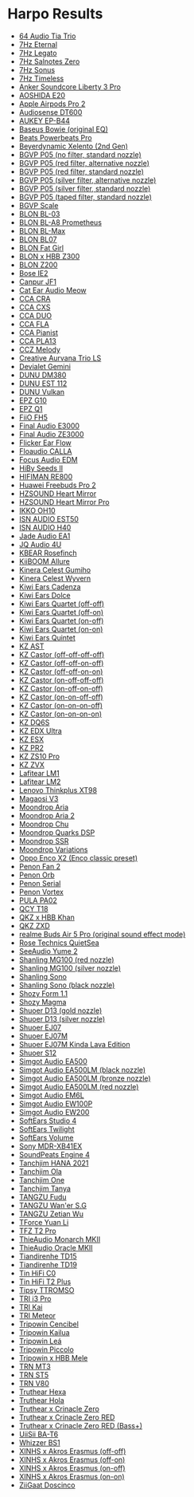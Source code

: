 # Harpo Results

- [64 Audio Tia Trio](./in-ear/64%20Audio%20Tia%20Trio)
- [7Hz Eternal](./in-ear/7Hz%20Eternal)
- [7Hz Legato](./in-ear/7Hz%20Legato)
- [7Hz Salnotes Zero](./in-ear/7Hz%20Salnotes%20Zero)
- [7Hz Sonus](./in-ear/7Hz%20Sonus)
- [7Hz Timeless](./in-ear/7Hz%20Timeless)
- [Anker Soundcore Liberty 3 Pro](./in-ear/Anker%20Soundcore%20Liberty%203%20Pro)
- [AOSHIDA E20](./in-ear/AOSHIDA%20E20)
- [Apple Airpods Pro 2](./in-ear/Apple%20Airpods%20Pro%202)
- [Audiosense DT600](./in-ear/Audiosense%20DT600)
- [AUKEY EP-B44](./in-ear/AUKEY%20EP-B44)
- [Baseus Bowie (original EQ)](./in-ear/Baseus%20Bowie%20(original%20EQ))
- [Beats Powerbeats Pro](./in-ear/Beats%20Powerbeats%20Pro)
- [Beyerdynamic Xelento (2nd Gen)](./in-ear/Beyerdynamic%20Xelento%20(2nd%20Gen))
- [BGVP P05 (no filter, standard nozzle)](./in-ear/BGVP%20P05%20(no%20filter,%20standard%20nozzle))
- [BGVP P05 (red filter, alternative nozzle)](./in-ear/BGVP%20P05%20(red%20filter,%20alternative%20nozzle))
- [BGVP P05 (red filter, standard nozzle)](./in-ear/BGVP%20P05%20(red%20filter,%20standard%20nozzle))
- [BGVP P05 (silver filter, alternative nozzle)](./in-ear/BGVP%20P05%20(silver%20filter,%20alternative%20nozzle))
- [BGVP P05 (silver filter, standard nozzle)](./in-ear/BGVP%20P05%20(silver%20filter,%20standard%20nozzle))
- [BGVP P05 (taped filter, standard nozzle)](./in-ear/BGVP%20P05%20(taped%20filter,%20standard%20nozzle))
- [BGVP Scale](./in-ear/BGVP%20Scale)
- [BLON BL-03](./in-ear/BLON%20BL-03)
- [BLON BL-A8 Prometheus](./in-ear/BLON%20BL-A8%20Prometheus)
- [BLON BL-Max](./in-ear/BLON%20BL-Max)
- [BLON BL07](./in-ear/BLON%20BL07)
- [BLON Fat Girl](./in-ear/BLON%20Fat%20Girl)
- [BLON x HBB Z300](./in-ear/BLON%20x%20HBB%20Z300)
- [BLON Z200](./in-ear/BLON%20Z200)
- [Bose IE2](./in-ear/Bose%20IE2)
- [Canpur JF1](./in-ear/Canpur%20JF1)
- [Cat Ear Audio Meow](./in-ear/Cat%20Ear%20Audio%20Meow)
- [CCA CRA](./in-ear/CCA%20CRA)
- [CCA CXS](./in-ear/CCA%20CXS)
- [CCA DUO](./in-ear/CCA%20DUO)
- [CCA FLA](./in-ear/CCA%20FLA)
- [CCA Pianist](./in-ear/CCA%20Pianist)
- [CCA PLA13](./in-ear/CCA%20PLA13)
- [CCZ Melody](./in-ear/CCZ%20Melody)
- [Creative Aurvana Trio LS](./in-ear/Creative%20Aurvana%20Trio%20LS)
- [Devialet Gemini](./in-ear/Devialet%20Gemini)
- [DUNU DM380](./in-ear/DUNU%20DM380)
- [DUNU EST 112](./in-ear/DUNU%20EST%20112)
- [DUNU Vulkan](./in-ear/DUNU%20Vulkan)
- [EPZ G10](./in-ear/EPZ%20G10)
- [EPZ Q1](./in-ear/EPZ%20Q1)
- [FiiO FH5](./in-ear/FiiO%20FH5)
- [Final Audio E3000](./in-ear/Final%20Audio%20E3000)
- [Final Audio ZE3000](./in-ear/Final%20Audio%20ZE3000)
- [Flicker Ear Flow](./in-ear/Flicker%20Ear%20Flow)
- [Floaudio CALLA](./in-ear/Floaudio%20CALLA)
- [Focus Audio EDM](./in-ear/Focus%20Audio%20EDM)
- [HiBy Seeds II](./in-ear/HiBy%20Seeds%20II)
- [HIFIMAN RE800](./in-ear/HIFIMAN%20RE800)
- [Huawei Freebuds Pro 2](./in-ear/Huawei%20Freebuds%20Pro%202)
- [HZSOUND Heart Mirror](./in-ear/HZSOUND%20Heart%20Mirror)
- [HZSOUND Heart Mirror Pro](./in-ear/HZSOUND%20Heart%20Mirror%20Pro)
- [IKKO OH10](./in-ear/IKKO%20OH10)
- [ISN AUDIO EST50](./in-ear/ISN%20AUDIO%20EST50)
- [ISN AUDIO H40](./in-ear/ISN%20AUDIO%20H40)
- [Jade Audio EA1](./in-ear/Jade%20Audio%20EA1)
- [JQ Audio 4U](./in-ear/JQ%20Audio%204U)
- [KBEAR Rosefinch](./in-ear/KBEAR%20Rosefinch)
- [KiiBOOM Allure](./in-ear/KiiBOOM%20Allure)
- [Kinera Celest Gumiho](./in-ear/Kinera%20Celest%20Gumiho)
- [Kinera Celest Wyvern](./in-ear/Kinera%20Celest%20Wyvern)
- [Kiwi Ears Cadenza](./in-ear/Kiwi%20Ears%20Cadenza)
- [Kiwi Ears Dolce](./in-ear/Kiwi%20Ears%20Dolce)
- [Kiwi Ears Quartet (off-off)](./in-ear/Kiwi%20Ears%20Quartet%20(off-off))
- [Kiwi Ears Quartet (off-on)](./in-ear/Kiwi%20Ears%20Quartet%20(off-on))
- [Kiwi Ears Quartet (on-off)](./in-ear/Kiwi%20Ears%20Quartet%20(on-off))
- [Kiwi Ears Quartet (on-on)](./in-ear/Kiwi%20Ears%20Quartet%20(on-on))
- [Kiwi Ears Quintet](./in-ear/Kiwi%20Ears%20Quintet)
- [KZ AST](./in-ear/KZ%20AST)
- [KZ Castor (off-off-off-off)](./in-ear/KZ%20Castor%20(off-off-off-off))
- [KZ Castor (off-off-on-off)](./in-ear/KZ%20Castor%20(off-off-on-off))
- [KZ Castor (off-off-on-on)](./in-ear/KZ%20Castor%20(off-off-on-on))
- [KZ Castor (on-off-off-off)](./in-ear/KZ%20Castor%20(on-off-off-off))
- [KZ Castor (on-off-on-off)](./in-ear/KZ%20Castor%20(on-off-on-off))
- [KZ Castor (on-on-off-off)](./in-ear/KZ%20Castor%20(on-on-off-off))
- [KZ Castor (on-on-on-off)](./in-ear/KZ%20Castor%20(on-on-on-off))
- [KZ Castor (on-on-on-on)](./in-ear/KZ%20Castor%20(on-on-on-on))
- [KZ DQ6S](./in-ear/KZ%20DQ6S)
- [KZ EDX Ultra](./in-ear/KZ%20EDX%20Ultra)
- [KZ ESX](./in-ear/KZ%20ESX)
- [KZ PR2](./in-ear/KZ%20PR2)
- [KZ ZS10 Pro](./in-ear/KZ%20ZS10%20Pro)
- [KZ ZVX](./in-ear/KZ%20ZVX)
- [Lafitear LM1](./in-ear/Lafitear%20LM1)
- [Lafitear LM2](./in-ear/Lafitear%20LM2)
- [Lenovo Thinkplus XT98](./in-ear/Lenovo%20Thinkplus%20XT98)
- [Magaosi V3](./in-ear/Magaosi%20V3)
- [Moondrop Aria](./in-ear/Moondrop%20Aria)
- [Moondrop Aria 2](./in-ear/Moondrop%20Aria%202)
- [Moondrop Chu](./in-ear/Moondrop%20Chu)
- [Moondrop Quarks DSP](./in-ear/Moondrop%20Quarks%20DSP)
- [Moondrop SSR](./in-ear/Moondrop%20SSR)
- [Moondrop Variations](./in-ear/Moondrop%20Variations)
- [Oppo Enco X2 (Enco classic preset)](./in-ear/Oppo%20Enco%20X2%20(Enco%20classic%20preset))
- [Penon Fan 2](./in-ear/Penon%20Fan%202)
- [Penon Orb](./in-ear/Penon%20Orb)
- [Penon Serial](./in-ear/Penon%20Serial)
- [Penon Vortex](./in-ear/Penon%20Vortex)
- [PULA PA02](./in-ear/PULA%20PA02)
- [QCY T18](./in-ear/QCY%20T18)
- [QKZ x HBB Khan](./in-ear/QKZ%20x%20HBB%20Khan)
- [QKZ ZXD](./in-ear/QKZ%20ZXD)
- [realme Buds Air 5 Pro (original sound effect mode)](./in-ear/realme%20Buds%20Air%205%20Pro%20(original%20sound%20effect%20mode))
- [Rose Technics QuietSea](./in-ear/Rose%20Technics%20QuietSea)
- [SeeAudio Yume 2](./in-ear/SeeAudio%20Yume%202)
- [Shanling MG100 (red nozzle)](./in-ear/Shanling%20MG100%20(red%20nozzle))
- [Shanling MG100 (silver nozzle)](./in-ear/Shanling%20MG100%20(silver%20nozzle))
- [Shanling Sono](./in-ear/Shanling%20Sono)
- [Shanling Sono (black nozzle)](./in-ear/Shanling%20Sono%20(black%20nozzle))
- [Shozy Form 1.1](./in-ear/Shozy%20Form%201.1)
- [Shozy Magma](./in-ear/Shozy%20Magma)
- [Shuoer D13 (gold nozzle)](./in-ear/Shuoer%20D13%20(gold%20nozzle))
- [Shuoer D13 (silver nozzle)](./in-ear/Shuoer%20D13%20(silver%20nozzle))
- [Shuoer EJ07](./in-ear/Shuoer%20EJ07)
- [Shuoer EJ07M](./in-ear/Shuoer%20EJ07M)
- [Shuoer EJ07M Kinda Lava Edition](./in-ear/Shuoer%20EJ07M%20Kinda%20Lava%20Edition)
- [Shuoer S12](./in-ear/Shuoer%20S12)
- [Simgot Audio EA500](./in-ear/Simgot%20Audio%20EA500)
- [Simgot Audio EA500LM (black nozzle)](./in-ear/Simgot%20Audio%20EA500LM%20(black%20nozzle))
- [Simgot Audio EA500LM (bronze nozzle)](./in-ear/Simgot%20Audio%20EA500LM%20(bronze%20nozzle))
- [Simgot Audio EA500LM (red nozzle)](./in-ear/Simgot%20Audio%20EA500LM%20(red%20nozzle))
- [Simgot Audio EM6L](./in-ear/Simgot%20Audio%20EM6L)
- [Simgot Audio EW100P](./in-ear/Simgot%20Audio%20EW100P)
- [Simgot Audio EW200](./in-ear/Simgot%20Audio%20EW200)
- [SoftEars Studio 4](./in-ear/SoftEars%20Studio%204)
- [SoftEars Twilight](./in-ear/SoftEars%20Twilight)
- [SoftEars Volume](./in-ear/SoftEars%20Volume)
- [Sony MDR-XB41EX](./in-ear/Sony%20MDR-XB41EX)
- [SoundPeats Engine 4](./in-ear/SoundPeats%20Engine%204)
- [Tanchjim HANA 2021](./in-ear/Tanchjim%20HANA%202021)
- [Tanchjim Ola](./in-ear/Tanchjim%20Ola)
- [Tanchjim One](./in-ear/Tanchjim%20One)
- [Tanchjim Tanya](./in-ear/Tanchjim%20Tanya)
- [TANGZU Fudu](./in-ear/TANGZU%20Fudu)
- [TANGZU Wan'er S.G](./in-ear/TANGZU%20Wan'er%20S.G)
- [TANGZU Zetian Wu](./in-ear/TANGZU%20Zetian%20Wu)
- [TForce Yuan Li](./in-ear/TForce%20Yuan%20Li)
- [TFZ T2 Pro](./in-ear/TFZ%20T2%20Pro)
- [ThieAudio Monarch MKII](./in-ear/ThieAudio%20Monarch%20MKII)
- [ThieAudio Oracle MKII](./in-ear/ThieAudio%20Oracle%20MKII)
- [Tiandirenhe TD15](./in-ear/Tiandirenhe%20TD15)
- [Tiandirenhe TD19](./in-ear/Tiandirenhe%20TD19)
- [Tin HiFi C0](./in-ear/Tin%20HiFi%20C0)
- [Tin HiFi T2 Plus](./in-ear/Tin%20HiFi%20T2%20Plus)
- [Tipsy TTROMSO](./in-ear/Tipsy%20TTROMSO)
- [TRI i3 Pro](./in-ear/TRI%20i3%20Pro)
- [TRI Kai](./in-ear/TRI%20Kai)
- [TRI Meteor](./in-ear/TRI%20Meteor)
- [Tripowin Cencibel](./in-ear/Tripowin%20Cencibel)
- [Tripowin Kailua](./in-ear/Tripowin%20Kailua)
- [Tripowin Leá](./in-ear/Tripowin%20Le%C3%A1)
- [Tripowin Piccolo](./in-ear/Tripowin%20Piccolo)
- [Tripowin x HBB Mele](./in-ear/Tripowin%20x%20HBB%20Mele)
- [TRN MT3](./in-ear/TRN%20MT3)
- [TRN ST5](./in-ear/TRN%20ST5)
- [TRN V80](./in-ear/TRN%20V80)
- [Truthear Hexa](./in-ear/Truthear%20Hexa)
- [Truthear Hola](./in-ear/Truthear%20Hola)
- [Truthear x Crinacle Zero](./in-ear/Truthear%20x%20Crinacle%20Zero)
- [Truthear x Crinacle Zero RED](./in-ear/Truthear%20x%20Crinacle%20Zero%20RED)
- [Truthear x Crinacle Zero RED (Bass+)](./in-ear/Truthear%20x%20Crinacle%20Zero%20RED%20(Bass+))
- [UiiSii BA-T6](./in-ear/UiiSii%20BA-T6)
- [Whizzer BS1](./in-ear/Whizzer%20BS1)
- [XINHS x Akros Erasmus (off-off)](./in-ear/XINHS%20x%20Akros%20Erasmus%20(off-off))
- [XINHS x Akros Erasmus (off-on)](./in-ear/XINHS%20x%20Akros%20Erasmus%20(off-on))
- [XINHS x Akros Erasmus (on-off)](./in-ear/XINHS%20x%20Akros%20Erasmus%20(on-off))
- [XINHS x Akros Erasmus (on-on)](./in-ear/XINHS%20x%20Akros%20Erasmus%20(on-on))
- [ZiiGaat Doscinco](./in-ear/ZiiGaat%20Doscinco)
